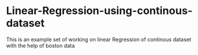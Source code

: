 # Linear-Regression-using-continous-dataset

This is an example set of working on linear Regression of continous dataset with the help of boston data
